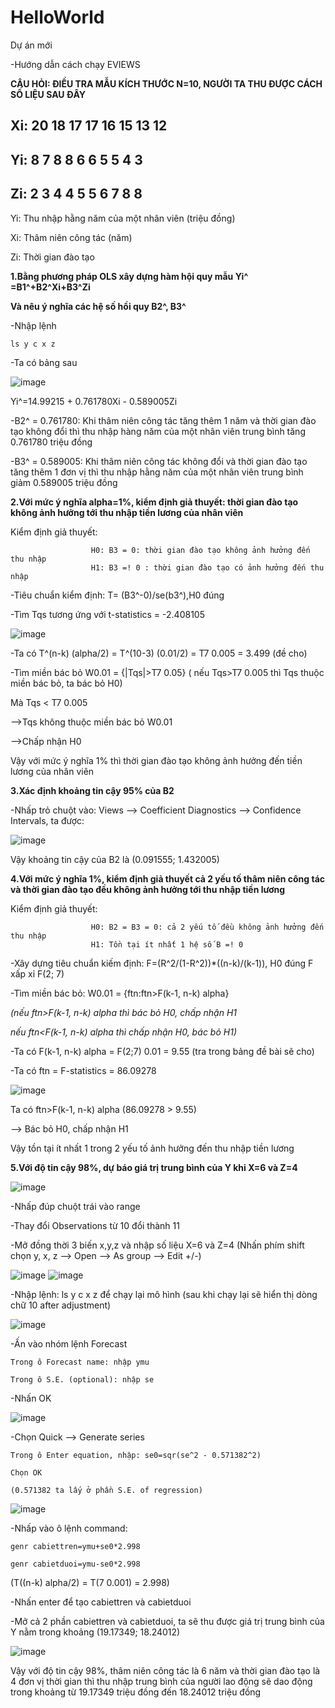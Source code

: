 # HelloWorld
Dự án mới

-Hướng dẫn cách chạy EVIEWS

**CÂU HỎI: ĐIỀU TRA MẪU KÍCH THƯỚC N=10, NGƯỜI TA THU ĐƯỢC CÁCH SỐ LIỆU SAU ĐÂY**

  Xi: 20 18 17 17 16 15 13 12
  ---
  Yi: 8 7 8 8 6 6 5 5 4 3 
  ---
  Zi: 2 3 4 4 5 5 6 7 8 8 
  --- 
  Yi: Thu nhập hằng năm của một nhân viên (triệu đồng)
  
  Xi: Thâm niên công tác (năm)
  
  Zi: Thời gian đào tạo

 **1.Bằng phương pháp OLS xây dựng hàm hội quy mẫu Yi^ =B1^+B2^Xi+B3^Zi**

**Và nêu ý nghĩa các hệ số hồi quy B2^, B3^**

-Nhập lệnh 

    ls y c x z

-Ta có bảng sau

![image](https://github.com/user-attachments/assets/4dfbde22-117a-435f-8896-d60dde2acb3b)

Yi^=14.99215 + 0.761780Xi - 0.589005Zi

-B2^ = 0.761780: Khi thâm niên công tác tăng thêm 1 năm và thời gian đào tạo không đổi thì thu nhập hàng năm của một nhân viên trung bình tăng 0.761780 triệu đồng

-B3^ = 0.589005: Khi thâm niên công tác không đổi và thời gian đào tạo tăng thêm 1 đơn vị thì thu nhập hằng năm của một nhân viên trung bình giảm 0.589005 triệu đồng

**2.Với mức ý nghĩa alpha=1%, kiểm định giả thuyết: thời gian đào tạo không ảnh hưởng tới thu nhập tiền lương của nhân viên**

Kiểm định giả thuyết:

                      H0: B3 = 0: thời gian đào tạo không ảnh hưởng đến thu nhập
                      H1: B3 =! 0 : thời gian đào tạo có ảnh hưởng đến thu nhập

-Tiêu chuẩn kiểm định: T= (B3^-0)/se(b3^),H0 đúng

-Tìm Tqs tương ứng với t-statistics = -2.408105

![image](https://github.com/user-attachments/assets/b94c7e25-4568-4ac7-8cf0-d2f51b3bad3b)

-Ta có T^(n-k) (alpha/2) = T^(10-3) (0.01/2) = T7 0.005 = 3.499 (đề cho)

-Tìm miền bác bỏ W0.01 = {|Tqs|>T7 0.05} ( nếu Tqs>T7 0.005 thì Tqs thuộc miền bác bỏ, ta bác bỏ H0)

Mà Tqs < T7 0.005

-->Tqs không thuộc miền bác bỏ W0.01 

-->Chấp nhận H0

Vậy với mức ý nghĩa 1% thì thời gian đào tạo không ảnh hưởng đến tiền lương của nhân viên

**3.Xác định khoảng tin cậy 95% của B2**

-Nhấp trỏ chuột vào: Views --> Coefficient Diagnostics --> Confidence Intervals, ta được:

![image](https://github.com/user-attachments/assets/b3949c64-47cf-4c4e-ab81-cd0486e908a7)

Vậy khoảng tin cậy của B2 là (0.091555; 1.432005)

**4.Với mức ý nghĩa 1%, kiểm định giả thuyết cả 2 yếu tố thâm niên công tác và thời gian đào tạo đều không ảnh hưởng tới thu nhập tiền lương**

Kiểm định giả thuyết:

                      H0: B2 = B3 = 0: cả 2 yếu tố đều không ảnh hưởng đến thu nhập
                      H1: Tồn tại ít nhất 1 hệ số B =! 0

-Xây dựng tiêu chuẩn kiếm định: F=(R^2/(1-R^2))*((n-k)/(k-1)), H0 đúng F xấp xỉ F(2; 7) 

-Tìm miền bác bỏ: W0.01 = {ftn:ftn>F(k-1, n-k) alpha} 

_(nếu ftn>F(k-1, n-k) alpha thì bác bỏ H0, chấp nhận H1_
 
 _nếu ftn<F(k-1, n-k) alpha thì chấp nhận H0, bác bỏ H1)_

-Ta có F(k-1, n-k) alpha = F(2;7) 0.01 = 9.55 (tra trong bảng đề bài sẽ cho)

-Ta có ftn = F-statistics = 86.09278

![image](https://github.com/user-attachments/assets/b3d488de-e0e2-478e-bfc0-39c67d7fefa7)


Ta có ftn>F(k-1, n-k) alpha (86.09278 > 9.55)

--> Bác bỏ H0, chấp nhận H1

Vậy tồn tại ít nhất 1 trong 2 yếu tố ảnh hưởng đến thu nhập tiền lương

**5.Với độ tin cậy 98%, dự báo giá trị trung bình của Y khi X=6 và Z=4**

![image](https://github.com/user-attachments/assets/14fcbc18-0c19-4d9b-b128-47feec6a85c6)

-Nhấp đúp chuột trái vào range

-Thay đổi Observations từ 10 đổi thành 11

-Mở đồng thời 3 biến x,y,z và nhập số liệu X=6 và Z=4 (Nhấn phím shift chọn y, x, z --> Open --> As group --> Edit +/-)

![image](https://github.com/user-attachments/assets/ff98e0d3-227e-4dfc-af4c-443aa45404c3) ![image](https://github.com/user-attachments/assets/825992cd-7bdf-4bc2-9e7d-035f6a9e4754)

-Nhập lệnh: ls y c x z để chạy lại mô hình (sau khi chạy lại sẽ hiển thị dòng chữ 10 after adjustment)

![image](https://github.com/user-attachments/assets/d46503c6-67b0-43c1-9ca2-e9f212b16ca7)

-Ấn vào nhóm lệnh Forecast 

    Trong ô Forecast name: nhập ymu
    
    Trong ô S.E. (optional): nhập se

-Nhấn OK

![image](https://github.com/user-attachments/assets/77211241-ab3c-4eca-8a8d-cd06d3be0935)

-Chọn Quick --> Generate series

    Trong ô Enter equation, nhập: se0=sqr(se^2 - 0.571382^2)
    
    Chọn OK

    (0.571382 ta lấy ở phần S.E. of regression)

![image](https://github.com/user-attachments/assets/9b0e2ab4-a0ca-4b1b-85fb-99429f264a6f)

-Nhấp vào ô lệnh command:

    genr cabiettren=ymu+se0*2.998

    genr cabietduoi=ymu-se0*2.998
 
(T((n-k) alpha/2) = T(7 0.001) = 2.998)

-Nhấn enter để tạo cabiettren và cabietduoi

-Mở cả 2 phần cabiettren và cabietduoi, ta sẽ thu được giá trị trung bình của Y nằm trong khoảng (19.17349; 18.24012)

![image](https://github.com/user-attachments/assets/83c152aa-f154-44aa-8e96-56dafe8334f2)

Vậy với độ tin cậy 98%, thâm niên công tác là 6 năm và thời gian đào tạo là 4 đơn vị thời gian thì thu nhập trung bình của người lao động sẽ dao động trong khoảng từ 19.17349 triệu đồng đến 18.24012 triệu đồng











